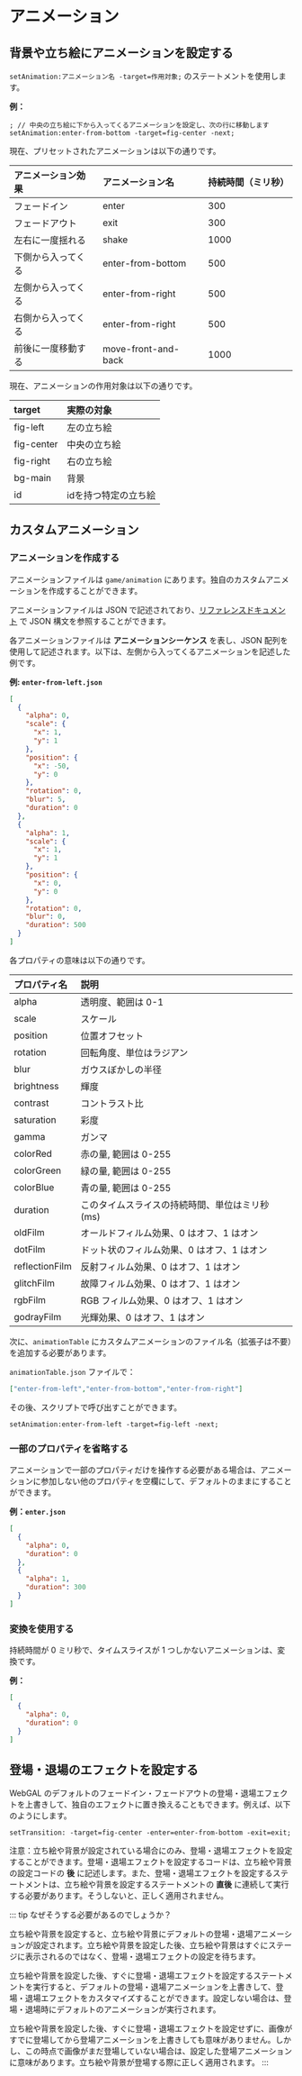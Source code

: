 # アニメーション

## 背景や立ち絵にアニメーションを設定する

`setAnimation:アニメーション名 -target=作用対象;` のステートメントを使用します。

**例：**

``` ws
; // 中央の立ち絵に下から入ってくるアニメーションを設定し、次の行に移動します
setAnimation:enter-from-bottom -target=fig-center -next;
```

現在、プリセットされたアニメーションは以下の通りです。

| アニメーション効果 | アニメーション名 | 持続時間（ミリ秒） |
| :------------ | :----------------- | :------------- |
| フェードイン | enter | 300 |
| フェードアウト | exit | 300 |
| 左右に一度揺れる | shake | 1000 |
| 下側から入ってくる | enter-from-bottom | 500 |
| 左側から入ってくる | enter-from-right | 500 |
| 右側から入ってくる | enter-from-right | 500 |
| 前後に一度移動する | move-front-and-back | 1000 |

現在、アニメーションの作用対象は以下の通りです。

| target | 実際の対象 |
| :--------- | :------------ |
| fig-left | 左の立ち絵 |
| fig-center | 中央の立ち絵 |
| fig-right | 右の立ち絵 |
| bg-main | 背景 |
| id | idを持つ特定の立ち絵 |

## カスタムアニメーション

### アニメーションを作成する

アニメーションファイルは `game/animation` にあります。独自のカスタムアニメーションを作成することができます。

アニメーションファイルは JSON で記述されており、[リファレンスドキュメント](https://developer.mozilla.org/ja/docs/Learn/JavaScript/Objects/JSON) で JSON 構文を参照することができます。

各アニメーションファイルは **アニメーションシーケンス** を表し、JSON 配列を使用して記述されます。以下は、左側から入ってくるアニメーションを記述した例です。

**例: `enter-from-left.json`**

``` json
[
  {
    "alpha": 0,
    "scale": {
      "x": 1,
      "y": 1
    },
    "position": {
      "x": -50,
      "y": 0
    },
    "rotation": 0,
    "blur": 5,
    "duration": 0
  },
  {
    "alpha": 1,
    "scale": {
      "x": 1,
      "y": 1
    },
    "position": {
      "x": 0,
      "y": 0
    },
    "rotation": 0,
    "blur": 0,
    "duration": 500
  }
]

```

各プロパティの意味は以下の通りです。

| プロパティ名 | 説明 |
| :------- | :--------------------------------- |
| alpha | 透明度、範囲は 0-1 |
| scale | スケール |
| position | 位置オフセット |
| rotation | 回転角度、単位はラジアン |
| blur | ガウスぼかしの半径 |
| brightness  | 輝度                        |
| contrast    | コントラスト比                       |
| saturation  | 彩度                     |
| gamma       | ガンマ                      |
| colorRed    | 赤の量, 範囲は 0-255          |
| colorGreen  | 緑の量, 範囲は 0-255          |
| colorBlue   | 青の量, 範囲は 0-255          |
| duration | このタイムスライスの持続時間、単位はミリ秒 (ms) |
| oldFilm | オールドフィルム効果、0 はオフ、1 はオン |
| dotFilm | ドット状のフィルム効果、0 はオフ、1 はオン |
| reflectionFilm | 反射フィルム効果、0 はオフ、1 はオン |
| glitchFilm | 故障フィルム効果、0 はオフ、1 はオン |
| rgbFilm | RGB フィルム効果、0 はオフ、1 はオン |
| godrayFilm | 光輝効果、0 はオフ、1 はオン |

次に、`animationTable` にカスタムアニメーションのファイル名（拡張子は不要）を追加する必要があります。

`animationTable.json` ファイルで：

``` json
["enter-from-left","enter-from-bottom","enter-from-right"]
```

その後、スクリプトで呼び出すことができます。

``` ws
setAnimation:enter-from-left -target=fig-left -next;
```

### 一部のプロパティを省略する

アニメーションで一部のプロパティだけを操作する必要がある場合は、アニメーションに参加しない他のプロパティを空欄にして、デフォルトのままにすることができます。

**例：`enter.json`**

``` json
[
  {
    "alpha": 0,
    "duration": 0
  },
  {
    "alpha": 1,
    "duration": 300
  }
]

```

### 変換を使用する

持続時間が 0 ミリ秒で、タイムスライスが 1 つしかないアニメーションは、変換です。

**例：**

``` json
[
  {
    "alpha": 0,
    "duration": 0
  }
]
```

## 登場・退場のエフェクトを設定する

WebGAL のデフォルトのフェードイン・フェードアウトの登場・退場エフェクトを上書きして、独自のエフェクトに置き換えることもできます。例えば、以下のようにします。

```
setTransition: -target=fig-center -enter=enter-from-bottom -exit=exit;
```

注意：立ち絵や背景が設定されている場合にのみ、登場・退場エフェクトを設定することができます。登場・退場エフェクトを設定するコードは、立ち絵や背景の設定コードの **後** に記述します。また、登場・退場エフェクトを設定するステートメントは、立ち絵や背景を設定するステートメントの **直後** に連続して実行する必要があります。そうしないと、正しく適用されません。

::: tip
なぜそうする必要があるのでしょうか？

立ち絵や背景を設定すると、立ち絵や背景にデフォルトの登場・退場アニメーションが設定されます。立ち絵や背景を設定した後、立ち絵や背景はすぐにステージに表示されるのではなく、登場・退場エフェクトの設定を待ちます。

立ち絵や背景を設定した後、すぐに登場・退場エフェクトを設定するステートメントを実行すると、デフォルトの登場・退場アニメーションを上書きして、登場・退場エフェクトをカスタマイズすることができます。設定しない場合は、登場・退場時にデフォルトのアニメーションが実行されます。

立ち絵や背景を設定した後、すぐに登場・退場エフェクトを設定せずに、画像がすでに登場してから登場アニメーションを上書きしても意味がありません。しかし、この時点で画像がまだ登場していない場合は、設定した登場アニメーションに意味があります。立ち絵や背景が登場する際に正しく適用されます。
:::